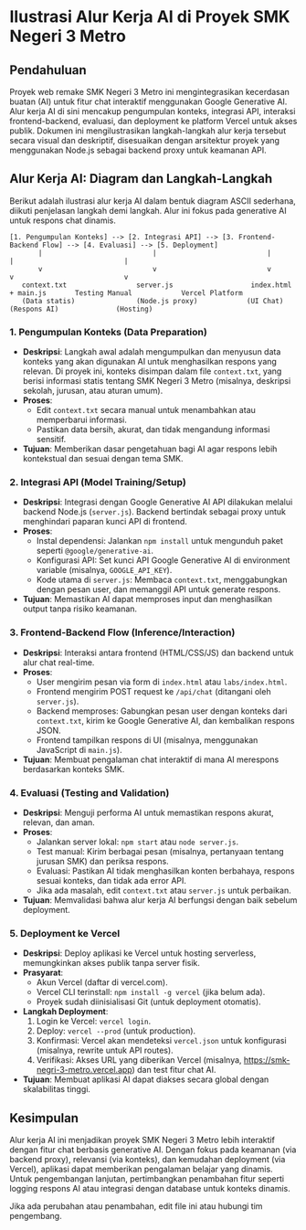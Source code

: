 # Ilustrasi Alur Kerja AI di Proyek SMK Negeri 3 Metro

## Pendahuluan

Proyek web remake SMK Negeri 3 Metro ini mengintegrasikan kecerdasan buatan (AI) untuk fitur chat interaktif menggunakan Google Generative AI. Alur kerja AI di sini mencakup pengumpulan konteks, integrasi API, interaksi frontend-backend, evaluasi, dan deployment ke platform Vercel untuk akses publik. Dokumen ini mengilustrasikan langkah-langkah alur kerja tersebut secara visual dan deskriptif, disesuaikan dengan arsitektur proyek yang menggunakan Node.js sebagai backend proxy untuk keamanan API.

## Alur Kerja AI: Diagram dan Langkah-Langkah

Berikut adalah ilustrasi alur kerja AI dalam bentuk diagram ASCII sederhana, diikuti penjelasan langkah demi langkah. Alur ini fokus pada generative AI untuk respons chat dinamis.

```
[1. Pengumpulan Konteks] --> [2. Integrasi API] --> [3. Frontend-Backend Flow] --> [4. Evaluasi] --> [5. Deployment]
       |                           |                           |                           |                           |
       v                           v                           v                           v                           v
   context.txt                 server.js                   index.html + main.js       Testing Manual            Vercel Platform
   (Data statis)               (Node.js proxy)            (UI Chat)                  (Respons AI)              (Hosting)
```

### 1. Pengumpulan Konteks (Data Preparation)
   - **Deskripsi**: Langkah awal adalah mengumpulkan dan menyusun data konteks yang akan digunakan AI untuk menghasilkan respons yang relevan. Di proyek ini, konteks disimpan dalam file `context.txt`, yang berisi informasi statis tentang SMK Negeri 3 Metro (misalnya, deskripsi sekolah, jurusan, atau aturan umum).
   - **Proses**:
     - Edit `context.txt` secara manual untuk menambahkan atau memperbarui informasi.
     - Pastikan data bersih, akurat, dan tidak mengandung informasi sensitif.
   - **Tujuan**: Memberikan dasar pengetahuan bagi AI agar respons lebih kontekstual dan sesuai dengan tema SMK.

### 2. Integrasi API (Model Training/Setup)
   - **Deskripsi**: Integrasi dengan Google Generative AI API dilakukan melalui backend Node.js (`server.js`). Backend bertindak sebagai proxy untuk menghindari paparan kunci API di frontend.
   - **Proses**:
     - Instal dependensi: Jalankan `npm install` untuk mengunduh paket seperti `@google/generative-ai`.
     - Konfigurasi API: Set kunci API Google Generative AI di environment variable (misalnya, `GOOGLE_API_KEY`).
     - Kode utama di `server.js`: Membaca `context.txt`, menggabungkan dengan pesan user, dan memanggil API untuk generate respons.
   - **Tujuan**: Memastikan AI dapat memproses input dan menghasilkan output tanpa risiko keamanan.

### 3. Frontend-Backend Flow (Inference/Interaction)
   - **Deskripsi**: Interaksi antara frontend (HTML/CSS/JS) dan backend untuk alur chat real-time.
   - **Proses**:
     - User mengirim pesan via form di `index.html` atau `labs/index.html`.
     - Frontend mengirim POST request ke `/api/chat` (ditangani oleh `server.js`).
     - Backend memproses: Gabungkan pesan user dengan konteks dari `context.txt`, kirim ke Google Generative AI, dan kembalikan respons JSON.
     - Frontend tampilkan respons di UI (misalnya, menggunakan JavaScript di `main.js`).
   - **Tujuan**: Membuat pengalaman chat interaktif di mana AI merespons berdasarkan konteks SMK.

### 4. Evaluasi (Testing and Validation)
   - **Deskripsi**: Menguji performa AI untuk memastikan respons akurat, relevan, dan aman.
   - **Proses**:
     - Jalankan server lokal: `npm start` atau `node server.js`.
     - Test manual: Kirim berbagai pesan (misalnya, pertanyaan tentang jurusan SMK) dan periksa respons.
     - Evaluasi: Pastikan AI tidak menghasilkan konten berbahaya, respons sesuai konteks, dan tidak ada error API.
     - Jika ada masalah, edit `context.txt` atau `server.js` untuk perbaikan.
   - **Tujuan**: Memvalidasi bahwa alur kerja AI berfungsi dengan baik sebelum deployment.

### 5. Deployment ke Vercel
   - **Deskripsi**: Deploy aplikasi ke Vercel untuk hosting serverless, memungkinkan akses publik tanpa server fisik.
   - **Prasyarat**:
     - Akun Vercel (daftar di vercel.com).
     - Vercel CLI terinstall: `npm install -g vercel` (jika belum ada).
     - Proyek sudah diinisialisasi Git (untuk deployment otomatis).
   - **Langkah Deployment**:
     1. Login ke Vercel: `vercel login`.
     2. Deploy: `vercel --prod` (untuk production).
     3. Konfirmasi: Vercel akan mendeteksi `vercel.json` untuk konfigurasi (misalnya, rewrite untuk API routes).
     4. Verifikasi: Akses URL yang diberikan Vercel (misalnya, https://smk-negri-3-metro.vercel.app) dan test fitur chat AI.
   - **Tujuan**: Membuat aplikasi AI dapat diakses secara global dengan skalabilitas tinggi.

## Kesimpulan

Alur kerja AI ini menjadikan proyek SMK Negeri 3 Metro lebih interaktif dengan fitur chat berbasis generative AI. Dengan fokus pada keamanan (via backend proxy), relevansi (via konteks), dan kemudahan deployment (via Vercel), aplikasi dapat memberikan pengalaman belajar yang dinamis. Untuk pengembangan lanjutan, pertimbangkan penambahan fitur seperti logging respons AI atau integrasi dengan database untuk konteks dinamis.

Jika ada perubahan atau penambahan, edit file ini atau hubungi tim pengembang.
